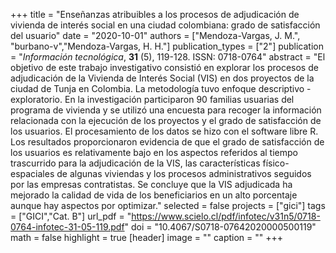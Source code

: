 +++
title = "Enseñanzas atribuibles a los procesos de adjudicación de vivienda de interés social en una ciudad colombiana: grado de satisfacción del usuario"
date = "2020-10-01"
authors = ["Mendoza-Vargas, J. M.", "burbano-v","Mendoza-Vargas, H. H."]
publication_types = ["2"]
publication = "*Información tecnológica*, **31** (5), 119-128. ISSN: 0718-0764"
abstract = "El objetivo de este trabajo investigativo consistió en explorar los procesos de adjudicación de la Vivienda de Interés Social (VIS) en dos proyectos de la ciudad de Tunja en Colombia. La metodología tuvo enfoque descriptivo - exploratorio. En la investigación participaron 90 familias usuarias del programa de vivienda y se utilizó una encuesta para recoger la información relacionada con la ejecución de los proyectos y el grado de satisfacción de los usuarios. El procesamiento de los datos se hizo con el software libre R. Los resultados proporcionaron evidencia de que el grado de satisfacción de los usuarios es relativamente bajo en los aspectos referidos al tiempo trascurrido para la adjudicación de la VIS, las características físico-espaciales de algunas viviendas y los procesos administrativos seguidos por las empresas contratistas. Se concluye que la VIS adjudicada ha mejorado la calidad de vida de los beneficiarios en un alto porcentaje aunque hay aspectos por optimizar."
selected = false
projects = ["gici"]
tags = ["GICI","Cat. B"]
url_pdf = "https://www.scielo.cl/pdf/infotec/v31n5/0718-0764-infotec-31-05-119.pdf"
doi = "10.4067/S0718-07642020000500119"
math = false
highlight = true
[header]
image = ""
caption = ""
+++
